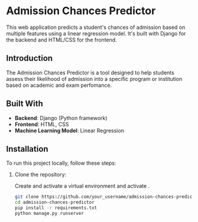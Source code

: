 # Admission Chances Predictor

This web application predicts a student's chances of admission based on multiple features using a linear regression model. It's built with Django for the backend and HTML/CSS for the frontend.

## Introduction

The Admission Chances Predictor is a tool designed to help students assess their likelihood of admission into a specific program or institution based on academic and exam perfomance.

## Built With

- **Backend**: Django (Python framework)
- **Frontend**: HTML, CSS
- **Machine Learning Model**: Linear Regression

## Installation

To run this project locally, follow these steps:

1. Clone the repository:

   Create and activate a virtual environment and activate .
   ```bash
   git clone https://github.com/your_username/admission-chances-predictor.git
   cd admission-chances-predictor
   pip install -r requirements.txt
   python manage.py runserver
   ```





